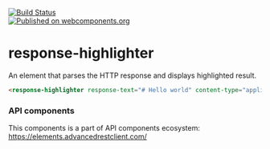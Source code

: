 [![Build Status](https://travis-ci.org/advanced-rest-client/response-highlighter.svg?branch=stage)](https://travis-ci.org/advanced-rest-client/response-highlighter)  
[![Published on webcomponents.org](https://img.shields.io/badge/webcomponents.org-published-blue.svg)](https://www.webcomponents.org/element/advanced-rest-client/response-highlighter)

# response-highlighter

An element that parses the HTTP response and displays highlighted result.

<!---
```
<custom-element-demo>
  <template>
    <link rel="import" href="response-highlighter.html">
    <next-code-block></next-code-block>
  </template>
</custom-element-demo>
```
-->

```html
<response-highlighter response-text="# Hello world" content-type="application/markdown"></response-highlighter>
```

### API components

This components is a part of API components ecosystem: https://elements.advancedrestclient.com/
